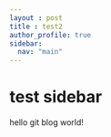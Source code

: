 ```yaml
---
layout : post
title : test2
author_profile: true
sidebar:
  nav: "main"
---
```


# test sidebar
hello git blog world!
